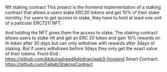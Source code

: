 Nft staking contract
This project is the frontend implementation of a staking contract that allows a users stake ERC20 tokens and get 10% of their stake monthly.
For users to get access to stake, they have to hold at least one unit of a paticular ERC7211 NFT.

And  holding the NFT gives them the access to stake,
The staking contract allows users to stake nft and get an ERC 20 token and gain 10% rewards on th token after 30 days but can only withdraw with rewards after 3days of staking. But if users withdraws before 3days they only get the exact value of their tokens.
Front-End : https://github.com/AbdulrasheedAdediran/web3-frontend
Smart Contract: https://github.com/Falilah/StakingContract